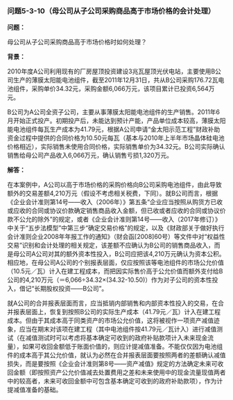 ### 问题5-3-10（母公司从子公司采购商品高于市场价格的会计处理）

**问题：**

母公司从子公司采购商品高于市场价格时如何处理？

**背景：**

2010年度A公司利用现有的厂房屋顶投资建设3兆瓦屋顶光伏电站，主要使用B公司生产的薄膜太阳能电池组件，截至2011年12月31日，共从B公司采购176.72瓦电池组件，采购单价34.32元，采购金额6,066万元，该项目累计已投资6,564万元。

B公司为A公司全资子公司，主要从事薄膜太阳能电池组件的生产销售。2011年6月开始正式投产。初期投产后，未能达到预计产能，产品单位成本较高，薄膜太阳能电池组件每瓦生产成本为41.79元，根据A公司申请“金太阳示范工程”财政补助资金过程中提供的合同价格为10.50元每瓦（基本与2010年上半年市场晶体硅电池价格相近），实际销售未使用合同价格，实际销售单价为34.32元。B公司实际确认销售给母公司产品收入6,066万元，确认销售亏损1,320万元。

**解答：**

在本案例中，A公司以高于市场价格的采购价格向B公司采购电池组件，由此导致额外的交易差额4,210万元（假设不考虑相关税费，下同）。就B公司而言，根据《企业会计准则第14号——收入（2006年）》第五条“企业应当按照从购货方已收或应收的合同或协议价款确定销售商品收入金额，但已收或者应收的合同或协议价款不公允的除外”的规定，或者《企业会计准则第14号——收入（2017年修订）》中关于“五步法模型”中第三步“确定交易价格”的规定，以及《财政部关于做好执行会计准则企业2008年年报工作的通知》（财会函[2008]60号）等文件中对“权益性交易”识别和会计处理的相关规定，该差额不应确认为B公司的销售商品收入，而是母公司A公司对其的额外资本性投入，B公司应把该4,210万元确认为资本公积。相应地，在母公司A公司的个别报表层面，仅应按照该等电池组件的市场公允价值（10.5元／瓦）计入在建工程成本，而把因实际售价高于公允价值而额外支付给B公司的4,210万元（＝6,066÷34.32×(34.32-10.50)）作为对子公司的资本性投入，借记“长期股权投资——B公司”。

就A公司的合并报表层面而言，应当抵销内部销售和内部资本性投入的交易，在合并报表层面上，恢复到按照B公司的实际生产成本（41.79元／瓦）计入在建工程成本。但由于其成本高于同类资产的市场公允价值，这将被视作一项资产减值迹象，应当在期末对该项在建工程（其中电池组件按41.79元／瓦计入）进行减值测试（在减值测试时可以考虑将基本确定可收到的政府补贴款项计入未来现金流量），如果可收回金额低于账面价值的，则应计提减值准备。不能仅仅因为电池组件的成本高于其公允价值，就认为必然在合并报表层面要按照两者的差额确认减值损失，而是要按照《企业会计准则第8号——资产减值》规定的方法确定未来可收回金额（即按照资产公允价值减去处置费用之差和未来使用中的现金流量现值两者中的较高者，未来可收回金额中可包含基本确定可收到的政府补助款项），作为计提减值准备的基础。